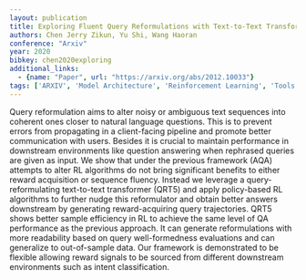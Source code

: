 ```yaml
---
layout: publication
title: Exploring Fluent Query Reformulations with Text-to-Text Transformers and Reinforcement Learning
authors: Chen Jerry Zikun, Yu Shi, Wang Haoran
conference: "Arxiv"
year: 2020
bibkey: chen2020exploring
additional_links:
  - {name: "Paper", url: "https://arxiv.org/abs/2012.10033"}
tags: ['ARXIV', 'Model Architecture', 'Reinforcement Learning', 'Tools', 'Transformer']
---
```

Query reformulation aims to alter noisy or ambiguous text sequences into coherent ones closer to natural language questions. This is to prevent errors from propagating in a client-facing pipeline and promote better communication with users. Besides it is crucial to maintain performance in downstream environments like question answering when rephrased queries are given as input. We show that under the previous framework (AQA) attempts to alter RL algorithms do not bring significant benefits to either reward acquisition or sequence fluency. Instead we leverage a query-reformulating text-to-text transformer (QRT5) and apply policy-based RL algorithms to further nudge this reformulator and obtain better answers downstream by generating reward-acquiring query trajectories. QRT5 shows better sample efficiency in RL to achieve the same level of QA performance as the previous approach. It can generate reformulations with more readability based on query well-formedness evaluations and can generalize to out-of-sample data. Our framework is demonstrated to be flexible allowing reward signals to be sourced from different downstream environments such as intent classification.
